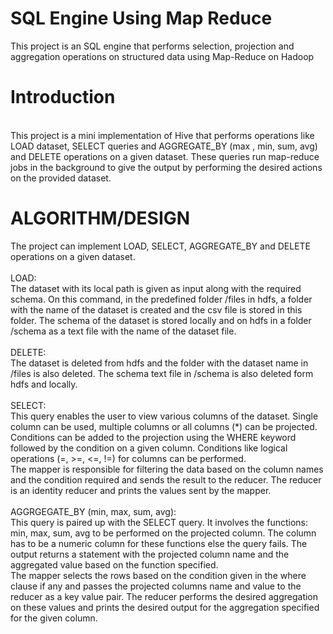 # SQL Engine Using Map Reduce
This project is an SQL engine that performs selection, projection and aggregation operations on structured data using Map-Reduce on Hadoop
<h1>Introduction</h1><br>
This project is a mini implementation of Hive that performs operations like LOAD dataset, SELECT queries and AGGREGATE_BY (max , min, sum, avg) and DELETE operations on a given dataset. These queries run map-reduce jobs in the background to give the output by performing the desired actions on the provided dataset.<br>

<h1>ALGORITHM/DESIGN</h1>
The project can implement LOAD, SELECT, AGGREGATE_BY and DELETE operations on a given dataset. <br><br>
LOAD:<br>                                                                                                                          
The dataset with its local path is given as input along with the required schema. On this command, in the predefined folder /files in hdfs, a folder with the name of the dataset is created and the csv file is stored in this folder. The schema of the dataset is stored locally and on hdfs in a folder /schema as a text file with the name of the dataset file.<br><br>
DELETE: <br>                                                                                                                                The dataset is deleted from hdfs and the folder with the dataset name in /files is also deleted. The schema text file in /schema is also deleted form hdfs and locally.<br><br>
SELECT:           <br>                                                                                                                      This query enables the user to view various columns of the dataset. Single column can be used, multiple columns or all columns (*) can be projected. Conditions can be added to the projection using the WHERE keyword followed by the condition on a given column. Conditions like logical operations (=, >=, <=, !=) for columns can be performed.<br>
The mapper is responsible for filtering the data based on the column names and the condition required and sends the result to the reducer. The reducer is an identity reducer and prints the values sent by the mapper.<br><br>
AGGRGEGATE_BY (min, max, sum, avg):      <br>                                                                                                This query is paired up with the SELECT query. It involves the functions: min, max, sum, avg to be performed on the projected column. The column has to be a numeric column for these functions else the query fails. The output returns a statement with the projected column name and the aggregated value based on the function specified.<br>
The mapper selects the rows based on the condition given in the where clause if any and passes the projected columns name and value to the reducer as a key value pair. The reducer performs the desired aggregation on these values and prints the desired output for the aggregation specified for the given column.

